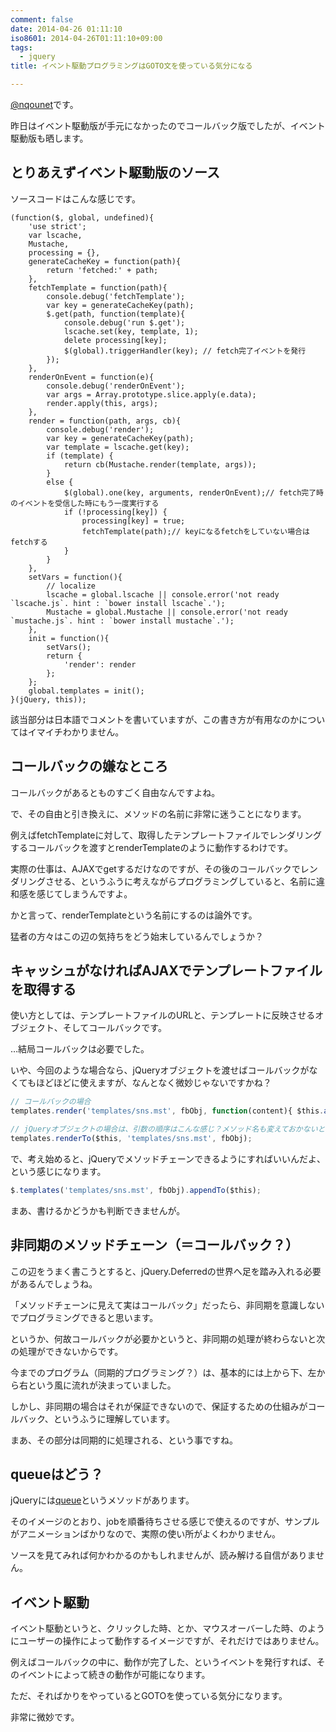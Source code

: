 ```yaml
---
comment: false
date: 2014-04-26 01:11:10
iso8601: 2014-04-26T01:11:10+09:00
tags:
  - jquery
title: イベント駆動プログラミングはGOTO文を使っている気分になる

---
```


<p><a href="https://twitter.com/nqounet">@nqounet</a>です。</p>

<p>昨日はイベント駆動版が手元になかったのでコールバック版でしたが、イベント駆動版も晒します。</p>



<h2>とりあえずイベント駆動版のソース</h2>

<p>ソースコードはこんな感じです。</p>

```
(function($, global, undefined){
    'use strict';
    var lscache,
    Mustache,
    processing = {},
    generateCacheKey = function(path){
        return 'fetched:' + path;
    },
    fetchTemplate = function(path){
        console.debug('fetchTemplate');
        var key = generateCacheKey(path);
        $.get(path, function(template){
            console.debug('run $.get');
            lscache.set(key, template, 1);
            delete processing[key];
            $(global).triggerHandler(key); // fetch完了イベントを発行
        });
    },
    renderOnEvent = function(e){
        console.debug('renderOnEvent');
        var args = Array.prototype.slice.apply(e.data);
        render.apply(this, args);
    },
    render = function(path, args, cb){
        console.debug('render');
        var key = generateCacheKey(path);
        var template = lscache.get(key);
        if (template) {
            return cb(Mustache.render(template, args));
        }
        else {
            $(global).one(key, arguments, renderOnEvent);// fetch完了時のイベントを受信した時にもう一度実行する
            if (!processing[key]) {
                processing[key] = true;
                fetchTemplate(path);// keyになるfetchをしていない場合はfetchする
            }
        }
    },
    setVars = function(){
        // localize
        lscache = global.lscache || console.error('not ready `lscache.js`. hint : `bower install lscache`.');
        Mustache = global.Mustache || console.error('not ready `mustache.js`. hint : `bower install mustache`.');
    },
    init = function(){
        setVars();
        return {
            'render': render
        };
    };
    global.templates = init();
}(jQuery, this));
```

<p>該当部分は日本語でコメントを書いていますが、この書き方が有用なのかについてはイマイチわかりません。</p>

<h2>コールバックの嫌なところ</h2>

<p>コールバックがあるとものすごく自由なんですよね。</p>

<p>で、その自由と引き換えに、メソッドの名前に非常に迷うことになります。</p>

<p>例えばfetchTemplateに対して、取得したテンプレートファイルでレンダリングするコールバックを渡すとrenderTemplateのように動作するわけです。</p>

<p>実際の仕事は、AJAXでgetするだけなのですが、その後のコールバックでレンダリングさせる、というふうに考えながらプログラミングしていると、名前に違和感を感じてしまうんですよ。</p>

<p>かと言って、renderTemplateという名前にするのは論外です。</p>

<p>猛者の方々はこの辺の気持ちをどう始末しているんでしょうか？</p>

<h2>キャッシュがなければAJAXでテンプレートファイルを取得する</h2>

<p>使い方としては、テンプレートファイルのURLと、テンプレートに反映させるオブジェクト、そしてコールバックです。</p>

<p>…結局コールバックは必要でした。</p>

<p>いや、今回のような場合なら、jQueryオブジェクトを渡せばコールバックがなくてもほどほどに使えますが、なんとなく微妙じゃないですかね？</p>

```js
// コールバックの場合
templates.render('templates/sns.mst', fbObj, function(content){ $this.append(content) });

// jQueryオブジェクトの場合は、引数の順序はこんな感じ？メソッド名も変えておかないとねぇ
templates.renderTo($this, 'templates/sns.mst', fbObj);
```

<p>で、考え始めると、jQueryでメソッドチェーンできるようにすればいいんだよ、という感じになります。</p>

```js
$.templates('templates/sns.mst', fbObj).appendTo($this);
```

<p>まあ、書けるかどうかも判断できませんが。</p>

<h2>非同期のメソッドチェーン（＝コールバック？）</h2>

<p>この辺をうまく書こうとすると、jQuery.Deferredの世界へ足を踏み入れる必要があるんでしょうね。</p>

<p>「メソッドチェーンに見えて実はコールバック」だったら、非同期を意識しないでプログラミングできると思います。</p>

<p>というか、何故コールバックが必要かというと、非同期の処理が終わらないと次の処理ができないからです。</p>

<p>今までのプログラム（同期的プログラミング？）は、基本的には上から下、左から右という風に流れが決まっていました。</p>

<p>しかし、非同期の場合はそれが保証できないので、保証するための仕組みがコールバック、というふうに理解しています。</p>

<p>まあ、その部分は同期的に処理される、という事ですね。</p>

<h2>queueはどう？</h2>

<p>jQueryには<a href="http://api.jquery.com/queue/">queue</a>というメソッドがあります。</p>

<p>そのイメージのとおり、jobを順番待ちさせる感じで使えるのですが、サンプルがアニメーションばかりなので、実際の使い所がよくわかりません。</p>

<p>ソースを見てみれば何かわかるのかもしれませんが、読み解ける自信がありません。</p>

<h2>イベント駆動</h2>

<p>イベント駆動というと、クリックした時、とか、マウスオーバーした時、のようにユーザーの操作によって動作するイメージですが、それだけではありません。</p>

<p>例えばコールバックの中に、動作が完了した、というイベントを発行すれば、そのイベントによって続きの動作が可能になります。</p>

<p>ただ、そればかりをやっているとGOTOを使っている気分になります。</p>

<p>非常に微妙です。</p>
    	